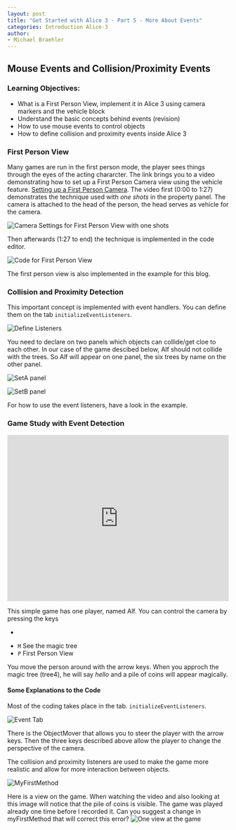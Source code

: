 ```yaml
---
layout: post
title: "Get Started with Alice 3 - Part 5 - More About Events"
categories: Introduction Alice-3
author:
- Michael Braehler
---
```


## Mouse Events and Collision/Proximity Events

### Learning Objectives:

- What is a First Person View, implement it in Alice 3 using camera markers and the vehicle block
- Understand the basic concepts behind events (revision)
- How to use mouse events to control objects
- How to define collision and proximity events inside Alice 3


### First Person View

Many games are run in the first person mode, the player sees things through the eyes of the acting chararcter. The link brings you to a video demonstrating how to set up a First Person Camera view using the vehicle feature. [Setting up a First Person Camera](https://youtu.be/jxXEXJgrm18). The video first (0:00 to 1:27) demonstrates the technique used with *one shots* in the property panel. The camera is attached to the head of the person, the head serves as vehicle for the camera. 

![Camera Settings for First Person View with one shots](/assets/230307_SetCameraMarkers.png)

Then afterwards (1:27 to end) the technique is implemented in the code editor.

![Code for First Person View](/assets/230307_EventsForFirstPersonView1.png)

The first person view is also implemented in the example for this blog.


### Collision and Proximity Detection

This important concept is implemented with event handlers. You can define them on the tab ```initializeEventListeners```.

![Define Listeners](/assets/230307_SelectEventHandlerCollision.png)

You need to declare on two panels which objects can collide/get cloe to each other. In our case of the game descibed below, Alf should not collide with the trees. So Alf will appear on one panel, the six trees by name on the other panel.

![SetA panel](/assets/230307_SelectCollisionSetA.png)

![SetB panel](/assets/230307_SelectCollisionSetB.png)

For how to use the event listeners, have a look in the example.


### Game Study with Event Detection

<div style="padding:75% 0 0 0;position:relative;">
  <iframe src="https://player.vimeo.com/video/805407827?h=f1ea515f41&amp;badge=0&amp;autopause=0&amp;player_id=0&amp;app_id=58479" frameborder="0" allow="autoplay; fullscreen; picture-in-picture" allowfullscreen style="position:absolute;top:0;left:0;width:100%;height:100%;" title="GameStudy1Alice.mp4"></iframe>
</div>
<script src="https://player.vimeo.com/api/player.js"></script>

This simple game has one player, named Alf. You can control the camera by pressing the keys
- ```C''' Start view
- ```M``` See the magic tree
- ```P``` First Person View

You move the person around with the arrow keys. When you approch the magic tree (tree4), he will say *hello* and a pile of coins will appear magically.


#### Some Explanations to the Code

Most of the coding takes place in the tab. ```initializeEventListeners```.

![Event Tab](/assets/230307_SimpleGame2Events.png)

There is the ObjectMover that allows you to steer the player with the arrow keys. Then the three keys described above allow the player to change the perspective of the camera.

The collision and proximity listeners are used to make the game more realistic and allow for more interaction between objects.

![MyFirstMethod](/assets/230307_SimpleGame2)

Here is a view on the game. When watching the video and also looking at this image will   notice that the pile of coins is visible. The game was played already one time before I recorded it. Can you suggest a change in myFirstMethod that will correct this error?
![One view at the game](/assets/230307_SimpleGame2Intro.png)
